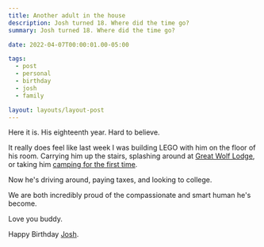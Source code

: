 ```yaml
---
title: Another adult in the house
description: Josh turned 18. Where did the time go?
summary: Josh turned 18. Where did the time go?

date: 2022-04-07T00:00:01.00-05:00

tags:
  - post
  - personal
  - birthday
  - josh
  - family

layout: layouts/layout-post
---
```

Here it is. His eighteenth year. Hard to believe.

It really does feel like last week I was building LEGO with him on the floor of his room. Carrying him up the stairs, splashing around at <a href="https://www.greatwolf.com/sandusky" title="">Great Wolf Lodge</a>, or taking him <a href="https://flic.kr/p/cxmHdu" title="photo on Flickr">camping for the first time</a>.

Now he's driving around, paying taxes, and looking to college.

We are both incredibly proud of the compassionate and smart human he's become.

Love you buddy.

Happy Birthday <a href="http://joshuajohnmead.com" title="his own website" rel="child met">Josh</a>.